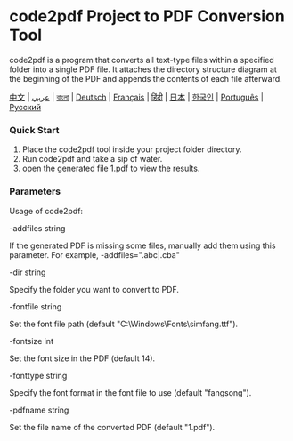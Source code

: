 # code2pdf Project to PDF Conversion Tool
code2pdf is a program that converts all text-type files within a specified folder into a single PDF file. It attaches the directory structure diagram at the beginning of the PDF and appends the contents of each file afterward.

[中文](blob/README_CN.md) | [عربي](blob/README_AR.md) | [বাংলা](blob/README_BD.md) | [Deutsch](blob/README_DE.md) | [Français](blob/README_FR.md) | [हिंदी](blob/README_IN.md) | [日本](blob/README_JP.md) | [한국인](blob/README_KR.md) | [Português](blob/README_PT.md) | [Русский](blob/README_RU.md)

### Quick Start
1. Place the code2pdf tool inside your project folder directory.
2. Run code2pdf and take a sip of water.
3. open the generated file 1.pdf to view the results.

### Parameters

Usage of code2pdf:

-addfiles string

If the generated PDF is missing some files, manually add them using this parameter. For example, -addfiles=".abc|.cba"

-dir string

Specify the folder you want to convert to PDF.

-fontfile string

Set the font file path (default "C:\Windows\Fonts\simfang.ttf").

-fontsize int

Set the font size in the PDF (default 14).

-fonttype string

Specify the font format in the font file to use (default "fangsong").

-pdfname string

Set the file name of the converted PDF (default "1.pdf").
